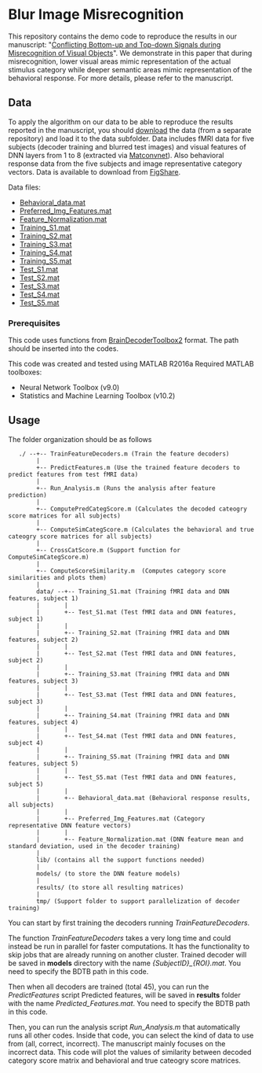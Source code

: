 # Blur Image Misrecognition

This repository contains the demo code to reproduce the results in our manuscript: "[Conflicting Bottom-up and Top-down Signals during Misrecognition of Visual Objects]()". 
We demonstrate in this paper that during misrecognition, lower visual areas mimic representation of the actual stimulus category while deeper semantic areas mimic representation of the behavioral response. For more details, please refer to the manuscript.

## Data

To apply the algorithm on our data to be able to reproduce the results reported in the manuscript, you should [download](http://www.doi.org/10.6084/m9.figshare.7562516) the data (from a separate repository) and load it to the data subfolder.
Data includes fMRI data for five subjects (decoder training and blurred test images) and visual features of DNN layers from 1 to 8 (extracted via [Matconvnet](http://www.vlfeat.org/matconvnet/)).
Also behavioral response data from the five subjects and image representative category vectors. Data is available to download from [FigShare](https://figshare.com/articles/Blur_Misrecognition/7562516).

Data files:

- [Behavioral_data.mat](http://www.doi.org/10.6084/m9.figshare.7562516)
- [Preferred_Img_Features.mat](http://www.doi.org/10.6084/m9.figshare.7562516)
- [Feature_Normalization.mat](http://www.doi.org/10.6084/m9.figshare.7562516)
- [Training_S1.mat](http://www.doi.org/10.6084/m9.figshare.7562516)
- [Training_S2.mat](http://www.doi.org/10.6084/m9.figshare.7562516)
- [Training_S3.mat](http://www.doi.org/10.6084/m9.figshare.7562516)
- [Training_S4.mat](http://www.doi.org/10.6084/m9.figshare.7562516)
- [Training_S5.mat](http://www.doi.org/10.6084/m9.figshare.7562516)
- [Test_S1.mat](http://www.doi.org/10.6084/m9.figshare.7562516)
- [Test_S2.mat](http://www.doi.org/10.6084/m9.figshare.7562516)
- [Test_S3.mat](http://www.doi.org/10.6084/m9.figshare.7562516)
- [Test_S4.mat](http://www.doi.org/10.6084/m9.figshare.7562516)
- [Test_S5.mat](http://www.doi.org/10.6084/m9.figshare.7562516)


### Prerequisites

This code uses functions from [BrainDecoderToolbox2](https://github.com/KamitaniLab/BrainDecoderToolbox2/) format. The path should be inserted into the codes.

This code was created and tested using MATLAB R2016a
Required MATLAB toolboxes:
* Neural Network Toolbox (v9.0)
* Statistics and Machine Learning Toolbox (v10.2)

## Usage

The folder organization should be as follows

```
   ./ --+-- TrainFeatureDecoders.m (Train the feature decoders)
        |
        +-- PredictFeatures.m (Use the trained feature decoders to predict features from test fMRI data)
        |
        +-- Run_Analysis.m (Runs the analysis after feature prediction)
        |
        +-- ComputePredCategScore.m (Calculates the decoded cateogry score matrices for all subjects)
        |
        +-- ComputeSimCategScore.m (Calculates the behavioral and true cateogry score matrices for all subjects)
        |
        +-- CrossCatScore.m (Support function for ComputeSimCategScore.m)
        |
        +-- ComputeScoreSimilarity.m  (Computes category score similarities and plots them)
        |
        data/ --+-- Training_S1.mat (Training fMRI data and DNN features, subject 1)
        |       |
        |       +-- Test_S1.mat (Test fMRI data and DNN features, subject 1)
        |       |
        |       +-- Training_S2.mat (Training fMRI data and DNN features, subject 2)
        |       |
        |       +-- Test_S2.mat (Test fMRI data and DNN features, subject 2)
        |       |
        |       +-- Training_S3.mat (Training fMRI data and DNN features, subject 3)
        |       |
        |       +-- Test_S3.mat (Test fMRI data and DNN features, subject 3)
        |       |
        |       +-- Training_S4.mat (Training fMRI data and DNN features, subject 4)
        |       |
        |       +-- Test_S4.mat (Test fMRI data and DNN features, subject 4)
        |       |
        |       +-- Training_S5.mat (Training fMRI data and DNN features, subject 5)
        |       |
        |       +-- Test_S5.mat (Test fMRI data and DNN features, subject 5)
        |       |
        |       +-- Behavioral_data.mat (Behavioral response results, all subjects)
        |       |
        |       +-- Preferred_Img_Features.mat (Category representative DNN feature vectors)
        |       |
        |       +-- Feature_Normalization.mat (DNN feature mean and standard deviation, used in the decoder training)
        |
        lib/ (contains all the support functions needed)
        |
        models/ (to store the DNN feature models)
        |
        results/ (to store all resulting matrices)
        |
        tmp/ (Support folder to support parallelization of decoder training)
```

You can start by first training the decoders running *TrainFeatureDecoders*.

The function *TrainFeatureDecoders* takes a very long time and could instead be run in parallel for faster computations. It has the functionality to skip jobs that are already running on another cluster.
Trained decoder will be saved in **models** directory with the name *{SubjectID}_{ROI}.mat*. You need to specify the BDTB path in this code.

Then when all decoders are trained (total 45), you can run the *PredictFeatures* script
Predicted features, will be saved in **results** folder with the name *Predicted_Features.mat*. You need to specify the BDTB path in this code.

Then, you can run the analysis script *Run_Analysis.m* that automatically runs all other codes. Inside that code, you can select the kind of data to use from (all, correct, incorrect). The manuscript mainly focuses on the incorrect data.
This code will plot the values of similarity between decoded category score matrix and behavioral and true cateogry score matrices.
